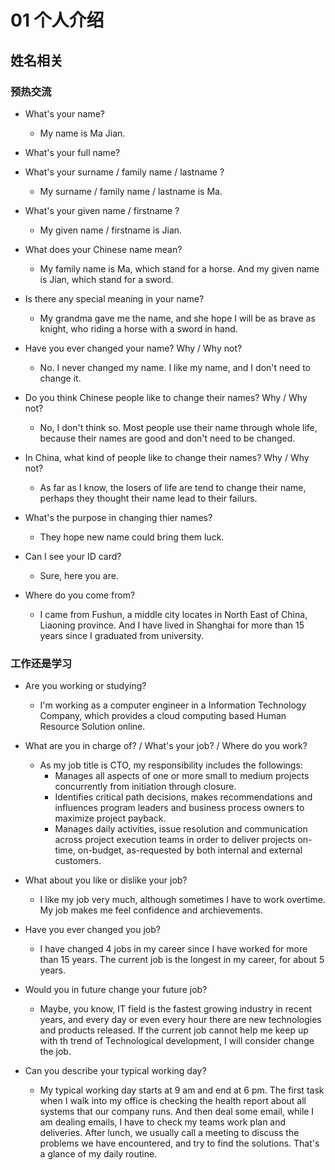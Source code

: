 # 01 个人介绍

## 姓名相关

### 预热交流

* What's your name?
  - My name is Ma Jian.
* What's your full name?

* What's your surname / family name / lastname ?
  - My surname / family name / lastname is Ma.
* What's your given name / firstname ?
  - My given name / firstname is Jian.

* What does your Chinese name mean?
  - My family name is Ma, which stand for a horse. And my given name is Jian, which stand for a sword.
* Is there any special meaning in your name?
  - My grandma gave me the name, and she hope I will be as brave as knight, who riding a horse with a sword in hand.
* Have you ever changed your name? Why / Why not?
  - No. I never changed my name. I like my name, and I don't need to change it.

* Do you think Chinese people like to change their names? Why / Why not?
  - No, I don't think so. Most people use their name through whole life, because their names are good and don't need to be changed.
* In China, what kind of people like to change their names? Why / Why not?
  - As far as I know, the losers of life are tend to change their name, perhaps they thought their name lead to their failurs.
* What's the purpose in changing thier names?
  - They hope new name could bring them luck.

* Can I see your ID card?
  - Sure, here you are.

* Where do you come from?
    - I came from Fushun, a middle city locates in North East of China, Liaoning province. And I have lived in Shanghai for more than 15 years since I graduated from university.

### 工作还是学习

* Are you working or studying? 
    - I'm working as a computer engineer in a Information Technology Company, which provides a cloud computing based Human Resource Solution online. 

* What are you in charge of? / What's your job? / Where do you work?
    - As my job title is CTO, my responsibility includes the followings: 
        - Manages all aspects of one or more small to medium projects concurrently from initiation through closure.
        - Identifies critical path decisions, makes recommendations and influences program leaders and business process owners to maximize project payback.
        - Manages daily activities, issue resolution and communication across project execution teams in order to deliver projects on-time, on-budget, as-requested by both internal and external customers.

* What about you like or dislike your job?
    - I like my job very much, although sometimes I have to work overtime. My job makes me feel confidence and archievements.

* Have you ever changed you job?
    - I have changed 4 jobs in my career since I have worked for more than 15 years. The current job is the longest in my career, for about 5 years.

* Would you in future change your future job?
    - Maybe, you know, IT field is the fastest growing industry in recent years, and every day or even every hour there are new technologies and products released. If the current job cannot help me keep up with th trend of Technological development, I will consider change the job.

* Can you describe your typical working day?
    - My typical working day starts at 9 am and end at 6 pm. The first task when I walk into  my office is checking the health report about all systems that our company runs. And then deal some email, while I am dealing emails, I have to check my teams work plan and deliveries. After lunch, we usually call a meeting to discuss the problems we have encountered, and try to find the solutions. That's a glance of my daily routine. 

